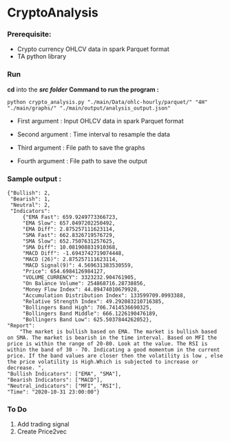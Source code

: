 # CryptoAnalysis

### Prerequisite: 
 - Crypto currency OHLCV data in spark Parquet format
 - TA python library
  
### Run
**cd** into the ***src folder***
**Command to run the program :**

    python crypto_analysis.py "./main/Data/ohlc-hourly/parquet/" "4H" "./main/graphs/" "./main/output/analysis_output.json"

 - First argument : Input OHLCV data in spark Parquet format

 - Second argument : Time interval to resample the data

 - Third argument : File path to save the graphs

 - Fourth argument : File path to save the output

 

### Sample output : 

    {"Bullish": 2,
     "Bearish": 1, 
     "Neutral": 2, 
     "Indicators": 
	     {"EMA Fast": 659.9249773366723, 
	     "EMA Slow": 657.0497202250492, 
	     "EMA Diff": 2.875257111623114, 
	     "SMA Fast": 662.8326719576729, 
	     "SMA Slow": 652.7507631257625, 
	     "SMA Diff": 10.081908831910368, 
	     "MACD Diff": -1.6943742719074448, 
	     "MACD (26)": 2.875257111623114, 
	     "MACD Signal(9)": 4.569631383530559, 
	     "Price": 654.6984126984127, 
	     "VOLUME_CURRENCY": 3323232.904761905, 
	     "On Balance Volume": 254868716.28738856, 
	     "Money Flow Index": 44.89474010679928, 
	     "Accumulation Distribution Index": 133599709.0993388, 
	     "Relative Strength Index": 49.292083210716385, 		
	     "Bollingers Band High": 706.7414536690325, 
	     "Bollingers Band Middle": 666.1226190476189, 
	     "Bollingers Band Low": 625.5037844262052}, 
	"Report": 
		"The market is bullish based on EMA. The market is bullish based on SMA. The market is bearish in the time interval. Based on MFI the price is within the range of 20-80. Look at the value. The RSI is within the band of 30 - 70. Indicating a good momentum in the current price. If the band values are closer then the volatility is low , else the price volatility is High.Which is subjected to increase or decrease. ", 
	"Bullish Indicators": ["EMA", "SMA"], 
	"Bearish Indicators": ["MACD"], 
	"Neutral_indicators": ["MFI", "RSI"], 
	"Time": "2020-10-31 23:00:00"}
	

### To Do 
1. Add trading signal
2. Create Price2vec 
